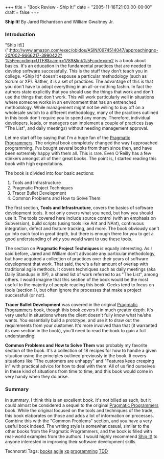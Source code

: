 +++
title = "Book Review - Ship It!"
date = "2005-11-18T21:00:00-00:00"
draft = false
+++

**Ship It!** By Jared Richardson and William Gwaltney Jr.

### Introduction

"Ship
It![](":http://www.amazon.com/exec/obidos/ASIN/0974514047/approachingno-20/002-9666217-3990422?%5Fencoding=UTF8&camp=1789&link%5Fcode=xm2 is a book about basics. It's an education in the fundamental practices that are needed to develop software successfully. This is the stuff they don't teach you in college. *Ship It)\*
doesn't espouse a particular methodology (such as Scrum or XP). Rather,
it is a set of practices. The advantage of this is that you don't have
to adopt everything in an all-or-nothing fashin. In fact the authors
state explicitly that you should use the things that work and don't use
the things that don't work. This will work particularly well in
situations where someone works in an environment that has an entrenched
methodology. While management might not be willing to buy off on a
wholesale switch to a different methodology, many of the practices
outlined in this book don't require you to spend any money. Therefore,
individual developers, leads, or managers can implement a couple of
practices (say "The List", and daily meetings) without needing
management approval.

Let me start off by saying that I'm a huge fan of the [Pragmatic
Programmers](http://www.pragmaticprogrammers.com). The original book
completely changed the way I approached programming. I've bought several
books from them since then, and have been extremely happy with them all.
This is rare. Even O'Reilly has a few stinkers amongst all of their
great books. The point is, I started reading this book with high
expectations.

The book is divided into four basic sections:

1.  Tools and Infrastructure
2.  Pragmatic Project Techniques
3.  Tracer Bullet Development
4.  Common Problems and How to Solve Them

The first section, **Tools and Infrastructure**, covers the basics of
software development tools. It not only covers what you need, but how
you should use it. The tools covered here include source control (with
an emphasis on Subversion), build scripts (using tools like Ant and
NAnt), continuous integration, defect and feature tracking, and more.
The book obviously can't go into each tool in great depth, but there is
enough there for you to get a good understanding of *why* you would want
to use these tools.

The section on **Pragmatic Project Techniques** is equally interesting.
As I said before, Jared and William don't advocate any particular
methodology, but have acquired a collection of practices over their
years of software development that work. That said, there's a fair
amount of overlap with traditional agile methods. It covers techniques
such as daily meetings (aka Daily Standups in XP), a shared list of work
referred to as "The List", among others. I would imagine that this
section of the book would be the most useful to the majority of people
reading this book. Geeks tend to focus on tools (section 1), but often
ignore the processes that make a project successfull (or not).

**Tracer Bullet Development** was covered in the original [Pragmatic
Programmers](http://www.amazon.com/exec/obidos/ASIN/020161622X/approachingno-20/002-9666217-3990422?%5Fencoding=UTF8&camp=1789&link%5Fcode=xm2)
book, though this book covers it in much greater depth. It's very useful
in situations where the client doesn't fully know what he/she wants. You
essentially build a prototype, and use it to draw out the requirements
from your customer. It's more involved than that (it warranted its own
section in the book), you'll need to read the book to gain a full
understanding.

**Common Problems and How to Solve Them** was probably my favorite
section of the book. It's a collection of 18 recipes for how to handle a
given situation using the principles outlined previously in the book. It
covers situations like "The customers are unhappy" and "Features keep
creeping in" with practical advice for how to deal with them. All of us
find ourselves in these kind of situations from time to time, and this
book would come in very handy when they do arise.

### Summary

In summary, I think this is an excellent book. It's not billed as such,
but it could almost be considered a sequel to the original [Pragmatic
Programmers](http://www.amazon.com/exec/obidos/ASIN/020161622X/approachingno-20/002-9666217-3990422?%5Fencoding=UTF8&camp=1789&link%5Fcode=xm2)
book. While the original focused on the tools and techniques of the
trade, this book elaborates on those and adds a lot of information on
processes. Combine this with the "Common Problems" section, and you have
a very useful book indeed. The writing style is somewhat casual, similar
to the other books from the Pragmatic Programmers, and the book is
filled with real-world examples from the authors. I would highly
recommend [Ship
It!](http://www.amazon.com/exec/obidos/ASIN/0974514047/approachingno-20/002-9666217-3990422?%5Fencoding=UTF8&camp=1789&link%5Fcode=xm2)
to anyone interested in improving their software development skills.

Technorati Tags:
<a href="http://technorati.com/tag/books" rel="tag">books</a>
<a href="http://technorati.com/tag/agile" rel="tag">agile</a>
<a href="http://technorati.com/tag/xp" rel="tag">xp</a>
<a href="http://technorati.com/tag/programming" rel="tag">programming</a>
<a href="http://technorati.com/tag/TDD" rel="tag">TDD</a>

